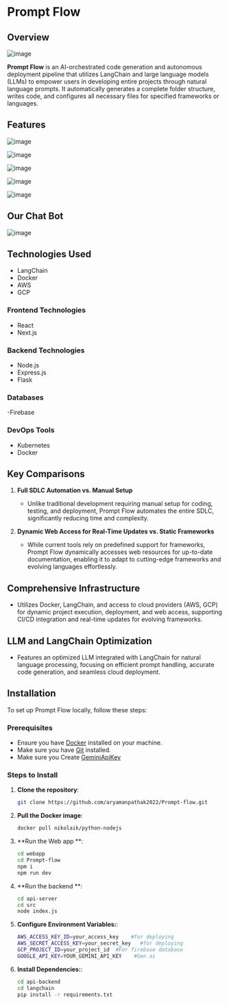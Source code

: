 # Prompt Flow
## Overview
![image](https://github.com/user-attachments/assets/f4e48cde-9781-4686-a484-f5902ded0c30)

**Prompt Flow** is an AI-orchestrated code generation and autonomous deployment pipeline that utilizes LangChain and large language models (LLMs) to empower users in developing entire projects through natural language prompts. It automatically generates a complete folder structure, writes code, and configures all necessary files for specified frameworks or languages.


## Features

![image](https://github.com/user-attachments/assets/111594d9-c984-4b6e-98d1-db130fc7b6bd)


![image](https://github.com/user-attachments/assets/c172a6a1-4f16-4ff8-8200-03ed821bf10b)

![image](https://github.com/user-attachments/assets/cd39df3c-b249-423d-a037-455020abc5e3)

![image](https://github.com/user-attachments/assets/1d6a2237-f386-488a-b870-53c9da2320a3)

![image](https://github.com/user-attachments/assets/191408d6-7d9f-43c5-97f5-7d25141c73b2)


## Our Chat Bot

![image](https://i.postimg.cc/yxwPyYzd/image.png)


## Technologies Used
- LangChain
- Docker
- AWS
- GCP

### Frontend Technologies
- React
- Next.js

### Backend Technologies
- Node.js
- Express.js
- Flask

### Databases
-Firebase

### DevOps Tools
- Kubernetes
- Docker

## Key Comparisons
1. **Full SDLC Automation vs. Manual Setup**
   - Unlike traditional development requiring manual setup for coding, testing, and deployment, Prompt Flow automates the entire SDLC, significantly reducing time and complexity.

2. **Dynamic Web Access for Real-Time Updates vs. Static Frameworks**
   - While current tools rely on predefined support for frameworks, Prompt Flow dynamically accesses web resources for up-to-date documentation, enabling it to adapt to cutting-edge frameworks and evolving languages effortlessly.

## Comprehensive Infrastructure
- Utilizes Docker, LangChain, and access to cloud providers (AWS, GCP) for dynamic project execution, deployment, and web access, supporting CI/CD integration and real-time updates for evolving frameworks.

## LLM and LangChain Optimization
- Features an optimized LLM integrated with LangChain for natural language processing, focusing on efficient prompt handling, accurate code generation, and seamless cloud deployment.

## Installation

To set up Prompt Flow locally, follow these steps:

### Prerequisites
- Ensure you have [Docker](https://docs.docker.com/get-docker/) installed on your machine.
- Make sure you have [Git](https://git-scm.com/downloads) installed.
- Make sure you Create [GeminiApiKey](https://ai.google.dev/gemini-api/docs/api-key)

### Steps to Install
1. **Clone the repository**:
   ```bash
   git clone https://github.com/aryamanpathak2022/Prompt-flow.git

1. **Pull the Docker image**:
   ```bash
   docker pull nikolaik/python-nodejs

1. **Run the Web app **:
   ```bash
   cd webapp
   cd Prompt-flow
   npm i
   npm run dev
   
1. **Run the backend **:
   ```bash
   cd api-server
   cd src
   node index.js
   
1. **Configure Environment Variables:**:
   ```bash
   AWS_ACCESS_KEY_ID=your_access_key    #for deploying
   AWS_SECRET_ACCESS_KEY=your_secret_key   #for deploying
   GCP_PROJECT_ID=your_project_id  #For firebase database
   GOOGLE_API_KEY=YOUR_GEMINI_API_KEY    #Gen ai

1. **Install Dependencies:**:
   ```bash
   cd api-backend
   cd langchain
   pip install -r requirements.txt
